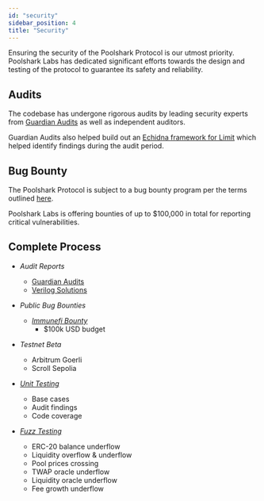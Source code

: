 ```yaml
---
id: "security"
sidebar_position: 4
title: "Security"
---
```


Ensuring the security of the Poolshark Protocol is our utmost priority. Poolshark Labs has dedicated significant efforts towards the
design and testing of the protocol to guarantee its safety and reliability.

## Audits

The codebase has undergone rigorous audits by leading security experts from [Guardian Audits][guardian-audits] as well as
independent auditors.

Guardian Audits also helped build out an [Echidna framework for Limit][fuzz-testing] which helped identify findings during the audit period.

## Bug Bounty

The Poolshark Protocol is subject to a bug bounty program per the terms outlined
[here](https://github.com/poolshark-protocol/limit/SECURITY.md).

Poolshark Labs is offering bounties of up to $100,000 in total for
reporting critical vulnerabilities.

## Complete Process
- *Audit Reports*
    * [Guardian Audits][guardian-audits]
    * [Verilog Solutions][verilog-solutions]

- *Public Bug Bounties*
    * [*Immunefi Bounty*][immunefi]
        * $100k USD budget
- *Testnet Beta*
    * Arbitrum Goerli
    * Scroll Sepolia
- [*Unit Testing*][unit-testing]
    * Base cases
    * Audit findings
    * Code coverage
- [*Fuzz Testing*][fuzz-testing]
    * ERC-20 balance underflow
    * Liquidity overflow & underflow
    * Pool prices crossing
    * TWAP oracle underflow
    * Liquidity oracle underflow
    * Fee growth underflow

[immunefi]: https://immunefi.com/bounty/poolshark/
[guardian-audits]: https://github.com/GuardianAudits/Audits/blob/main/Poolshark/Poolshark_Limit_Audit.pdf
[verilog-solutions]: https://www.verilog.solutions/audits/poolshark/
[unit-testing]: https://github.com/poolshark-protocol/limit/tree/arb-mainnet/test/contracts
[fuzz-testing]: https://github.com/poolshark-protocol/limit/blob/echidna/contracts/LimitEchidnaPool.sol
